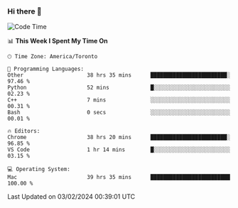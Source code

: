 ### Hi there 👋


<!--START_SECTION:waka-->
![Code Time](http://img.shields.io/badge/Code%20Time-1%2C636%20hrs%2055%20mins-blue)

📊 **This Week I Spent My Time On** 

```text
🕑︎ Time Zone: America/Toronto

💬 Programming Languages: 
Other                    38 hrs 35 mins      ████████████████████████░   97.46 % 
Python                   52 mins             █░░░░░░░░░░░░░░░░░░░░░░░░   02.23 % 
C++                      7 mins              ░░░░░░░░░░░░░░░░░░░░░░░░░   00.31 % 
Bash                     0 secs              ░░░░░░░░░░░░░░░░░░░░░░░░░   00.01 % 

🔥 Editors: 
Chrome                   38 hrs 20 mins      ████████████████████████░   96.85 % 
VS Code                  1 hr 14 mins        █░░░░░░░░░░░░░░░░░░░░░░░░   03.15 % 

💻 Operating System: 
Mac                      39 hrs 35 mins      █████████████████████████   100.00 % 
```


 Last Updated on 03/02/2024 00:39:01 UTC
<!--END_SECTION:waka-->

<!--
**SillyPasty/SillyPasty** is a ✨ _special_ ✨ repository because its `README.md` (this file) appears on your GitHub profile.

Here are some ideas to get you started:

- 🔭 I’m currently working on ...
- 🌱 I’m currently learning ...
- 👯 I’m looking to collaborate on ...
- 🤔 I’m looking for help with ...
- 💬 Ask me about ...
- 📫 How to reach me: ...
- 😄 Pronouns: ...
- ⚡ Fun fact: ...
-->


